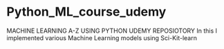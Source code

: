 # Python_ML_course_udemy
MACHINE LEARNING A-Z USING PYTHON UDEMY REPOSIOTORY
In this I implemented various Machine Learning models using Sci-Kit-learn

